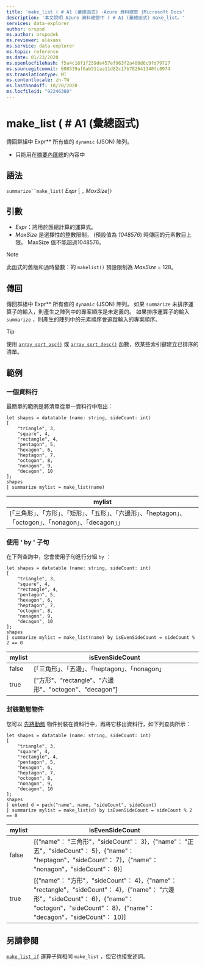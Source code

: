 ```yaml
---
title: 'make_list ( # A1 (彙總函式) -Azure 資料總管 |Microsoft Docs'
description: '本文說明 Azure 資料總管中 ( # A1 (彙總函式) make_list。'
services: data-explorer
author: orspod
ms.author: orspodek
ms.reviewer: alexans
ms.service: data-explorer
ms.topic: reference
ms.date: 01/23/2020
ms.openlocfilehash: f5a4c16f1f259de457ef963f2a400d6c9fd79727
ms.sourcegitcommit: 608539af6ab511aa11d82c17b782641340fc8974
ms.translationtype: MT
ms.contentlocale: zh-TW
ms.lasthandoff: 10/20/2020
ms.locfileid: "92246380"
---
```

# <a name="make_list-aggregation-function"></a>make_list ( # A1 (彙總函式) 

傳回群組中 Expr** 所有值的 `dynamic` (JSON) 陣列。

* 只能用在[摘要內匯總](summarizeoperator.md)的內容中

## <a name="syntax"></a>語法

`summarize``make_list(` *Expr* [ `,` *MaxSize*]`)`

## <a name="arguments"></a>引數

* *Expr*：將用於匯總計算的運算式。
* *MaxSize* 是選擇性的整數限制， (預設值為 *1048576*) 時傳回的元素數目上限。 MaxSize 值不能超過1048576。

> [!NOTE]
> 此函式的舊版和過時變數：的 `makelist()` 預設限制為 *MaxSize* = 128。

## <a name="returns"></a>傳回

傳回群組中 Expr** 所有值的 `dynamic` (JSON) 陣列。
如果 `summarize` 未排序運算子的輸入，則產生之陣列中的專案順序是未定義的。
如果排序運算子的輸入 `summarize` ，則產生的陣列中的元素順序會追蹤輸入的專案順序。

> [!TIP]
> 使用 [`array_sort_asc()`](./arraysortascfunction.md) 或 [`array_sort_desc()`](./arraysortdescfunction.md) 函數，依某些索引鍵建立已排序的清單。

## <a name="examples"></a>範例

### <a name="one-column"></a>一個資料行

最簡單的範例是將清單從單一資料行中取出：

```kusto
let shapes = datatable (name: string, sideCount: int)
[
    "triangle", 3,
    "square", 4,
    "rectangle", 4,
    "pentagon", 5,
    "hexagon", 6,
    "heptagon", 7,
    "octogon", 8,
    "nonagon", 9,
    "decagon", 10
];
shapes
| summarize mylist = make_list(name)
```

|mylist|
|---|
|[「三角形」、「方形」、「矩形」、「五形」、「六邊形」、「heptagon」、「octogon」、「nonagon」、「decagon」」|

### <a name="using-the-by-clause"></a>使用 ' by ' 子句

在下列查詢中，您會使用子句進行分組 `by` ：

```kusto
let shapes = datatable (name: string, sideCount: int)
[
    "triangle", 3,
    "square", 4,
    "rectangle", 4,
    "pentagon", 5,
    "hexagon", 6,
    "heptagon", 7,
    "octogon", 8,
    "nonagon", 9,
    "decagon", 10
];
shapes
| summarize mylist = make_list(name) by isEvenSideCount = sideCount % 2 == 0
```

|mylist|isEvenSideCount|
|---|---|
|false|[「三角形」、「五邊」、「heptagon」、「nonagon」|
|true|["方形"、"rectangle"、"六邊形"、"octogon"、"decagon"]|

### <a name="packing-a-dynamic-object"></a>封裝動態物件

您可以 [先將動態](./packfunction.md) 物件封裝在資料行中，再將它移出資料行，如下列查詢所示：

```kusto
let shapes = datatable (name: string, sideCount: int)
[
    "triangle", 3,
    "square", 4,
    "rectangle", 4,
    "pentagon", 5,
    "hexagon", 6,
    "heptagon", 7,
    "octogon", 8,
    "nonagon", 9,
    "decagon", 10
];
shapes
| extend d = pack("name", name, "sideCount", sideCount)
| summarize mylist = make_list(d) by isEvenSideCount = sideCount % 2 == 0
```

|mylist|isEvenSideCount|
|---|---|
|false|[{"name"： "三角形"，"sideCount"： 3}，{"name"： "正五"，"sideCount"： 5}，{"name"： "heptagon"，"sideCount"： 7}，{"name"： "nonagon"，"sideCount"： 9}]|
|true|[{"name"： "方形"，"sideCount"： 4}，{"name"： "rectangle"，"sideCount"： 4}，{"name"： "六邊形"，"sideCount"： 6}，{"name"： "octogon"，"sideCount"： 8}，{"name"： "decagon"，"sideCount"： 10}]|

## <a name="see-also"></a>另請參閱

[`make_list_if`](./makelistif-aggfunction.md) 運算子與相同 `make_list` ，但它也接受述詞。
